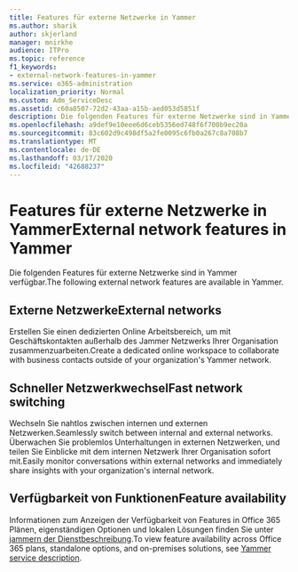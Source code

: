 ```yaml
---
title: Features für externe Netzwerke in Yammer
ms.author: sharik
author: skjerland
manager: mnirkhe
audience: ITPro
ms.topic: reference
f1_keywords:
- external-network-features-in-yammer
ms.service: o365-administration
localization_priority: Normal
ms.custom: Adm_ServiceDesc
ms.assetid: c60a8507-72d2-43aa-a15b-aed053d5851f
description: Die folgenden Features für externe Netzwerke sind in Yammer verfügbar.
ms.openlocfilehash: a9def9e10eee6d6ceb5356ed748f6f700b9ec20a
ms.sourcegitcommit: 83c602d9c498df5a2fe0095c6fb0a267c8a708b7
ms.translationtype: MT
ms.contentlocale: de-DE
ms.lasthandoff: 03/17/2020
ms.locfileid: "42688237"
---
```

# <a name="external-network-features-in-yammer"></a><span data-ttu-id="212f6-103">Features für externe Netzwerke in Yammer</span><span class="sxs-lookup"><span data-stu-id="212f6-103">External network features in Yammer</span></span>

<span data-ttu-id="212f6-104">Die folgenden Features für externe Netzwerke sind in Yammer verfügbar.</span><span class="sxs-lookup"><span data-stu-id="212f6-104">The following external network features are available in Yammer.</span></span>
  
## <a name="external-networks"></a><span data-ttu-id="212f6-105">Externe Netzwerke</span><span class="sxs-lookup"><span data-stu-id="212f6-105">External networks</span></span>

<span data-ttu-id="212f6-106">Erstellen Sie einen dedizierten Online Arbeitsbereich, um mit Geschäftskontakten außerhalb des Jammer Netzwerks Ihrer Organisation zusammenzuarbeiten.</span><span class="sxs-lookup"><span data-stu-id="212f6-106">Create a dedicated online workspace to collaborate with business contacts outside of your organization's Yammer network.</span></span>
  
## <a name="fast-network-switching"></a><span data-ttu-id="212f6-107">Schneller Netzwerkwechsel</span><span class="sxs-lookup"><span data-stu-id="212f6-107">Fast network switching</span></span>

<span data-ttu-id="212f6-108">Wechseln Sie nahtlos zwischen internen und externen Netzwerken.</span><span class="sxs-lookup"><span data-stu-id="212f6-108">Seamlessly switch between internal and external networks.</span></span> <span data-ttu-id="212f6-109">Überwachen Sie problemlos Unterhaltungen in externen Netzwerken, und teilen Sie Einblicke mit dem internen Netzwerk Ihrer Organisation sofort mit.</span><span class="sxs-lookup"><span data-stu-id="212f6-109">Easily monitor conversations within external networks and immediately share insights with your organization's internal network.</span></span>
  
## <a name="feature-availability"></a><span data-ttu-id="212f6-110">Verfügbarkeit von Funktionen</span><span class="sxs-lookup"><span data-stu-id="212f6-110">Feature availability</span></span>

<span data-ttu-id="212f6-111">Informationen zum Anzeigen der Verfügbarkeit von Features in Office 365 Plänen, eigenständigen Optionen und lokalen Lösungen finden Sie unter [jammern der Dienstbeschreibung](yammer-service-description.md).</span><span class="sxs-lookup"><span data-stu-id="212f6-111">To view feature availability across Office 365 plans, standalone options, and on-premises solutions, see [Yammer service description](yammer-service-description.md).</span></span>
